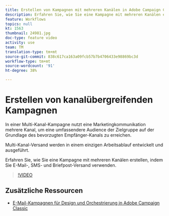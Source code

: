 ```yaml
---
title: Erstellen von Kampagnen mit mehreren Kanälen in Adobe Campaign Classic (ACC)
description: Erfahren Sie, wie Sie eine Kampagne mit mehreren Kanälen erstellen, indem Sie E-Mail-, SMS- und Briefpost-Versand verwenden.
feature: Workflows
topics: null
kt: 1563
thumbnail: 24981.jpg
doc-type: feature video
activity: use
team: TM
translation-type: tm+mt
source-git-commit: 838c617ca163a09fcb57b7b4706433e98869bc3d
workflow-type: tm+mt
source-wordcount: '91'
ht-degree: 38%

---
```



# Erstellen von kanalübergreifenden Kampagnen

In einer Multi-Kanal-Kampagne nutzt eine Marketingkommunikation mehrere Kanal, um eine umfassendere Audience der Zielgruppe auf der Grundlage des bevorzugten Empfänger-Kanals zu erreichen.

Multi-Kanal-Versand werden in einem einzigen Arbeitsablauf entwickelt und ausgeführt.

Erfahren Sie, wie Sie eine Kampagne mit mehreren Kanälen erstellen, indem Sie E-Mail-, SMS- und Briefpost-Versand verwenden.

>[!VIDEO](https://video.tv.adobe.com/v/24981?quality=12)

## Zusätzliche Ressourcen

* [E-Mail-Kampagnen für Design und Orchestrierung in Adobe Campaign Classic](https://helpx.adobe.com/campaign/classic/how-to/design-orchestrate-email-campaigns-in-campaign-classic.html)

